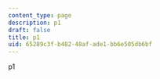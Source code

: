 ```yaml
---
content_type: page
description: p1
draft: false
title: p1
uid: 65289c3f-b482-48af-ade1-bb6e505db6bf
---
```

p1